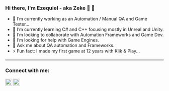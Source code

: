 ### Hi there, I'm Ezequiel - aka Zeke 👋 👋

- 🔭 I’m currently working as an Automation / Manual QA and Game Tester...
- 🌱 I’m currently learning C# and C++ focusing mostly in Unreal and Unity.
- 👯 I’m looking to collaborate with Automation Frameworks and Game Dev.
- 🤔 I’m looking for help with Game Engines.
- 💬 Ask me about QA automation and Frameworks.
- ⚡ Fun fact: I made my first game at 12 years with Klik & Play...

---

### Connect with me:

[<img align="left" alt="codeSTACKr | YouTube" width="22px" src="https://cdn.jsdelivr.net/npm/simple-icons@v3/icons/youtube.svg" />][youtube]
[<img align="left" alt="codeSTACKr | LinkedIn" width="22px" src="https://cdn.jsdelivr.net/npm/simple-icons@v3/icons/linkedin.svg" />][linkedin]


[youtube]: https://www.youtube.com/channel/UCaY3IoArpQx6L1enEwcHjuA
[linkedin]: https://www.linkedin.com/in/ezequielagustind/
